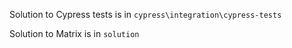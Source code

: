 Solution to Cypress tests is in `cypress\integration\cypress-tests`

Solution to Matrix is in `solution`
